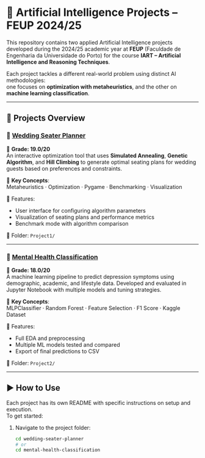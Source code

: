 # 🤖 Artificial Intelligence Projects – FEUP 2024/25

This repository contains two applied Artificial Intelligence projects developed during the 2024/25 academic year at **FEUP** (Faculdade de Engenharia da Universidade do Porto) for the course **IART – Artificial Intelligence and Reasoning Techniques**.

Each project tackles a different real-world problem using distinct AI methodologies:  
one focuses on **optimization with metaheuristics**, and the other on **machine learning classification**.

---

## 📁 Projects Overview

### 💍 [Wedding Seater Planner](./Project1)

📌 **Grade: 19.0/20**  
An interactive optimization tool that uses **Simulated Annealing**, **Genetic Algorithm**, and **Hill Climbing** to generate optimal seating plans for wedding guests based on preferences and constraints.

🧠 **Key Concepts**:  
Metaheuristics · Optimization · Pygame · Benchmarking · Visualization

🔧 Features:
- User interface for configuring algorithm parameters
- Visualization of seating plans and performance metrics
- Benchmark mode with algorithm comparison

📂 Folder: `Project1/`

---

### 🧠 [Mental Health Classification](./Project2)

📌 **Grade: 18.0/20**  
A machine learning pipeline to predict depression symptoms using demographic, academic, and lifestyle data. Developed and evaluated in Jupyter Notebook with multiple models and tuning strategies.

🧠 **Key Concepts**:  
MLPClassifier · Random Forest · Feature Selection · F1 Score · Kaggle Dataset

🔧 Features:
- Full EDA and preprocessing
- Multiple ML models tested and compared
- Export of final predictions to CSV

📂 Folder: `Project2/`

---

## ▶️ How to Use

Each project has its own README with specific instructions on setup and execution.  
To get started:

1. Navigate to the project folder:
   ```bash
   cd wedding-seater-planner
   # or
   cd mental-health-classification
